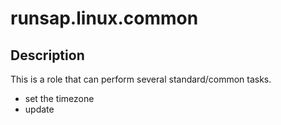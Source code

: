 runsap.linux.common
===================

Description
-----------
This is a role that can perform several standard/common tasks.

- set the timezone
- update